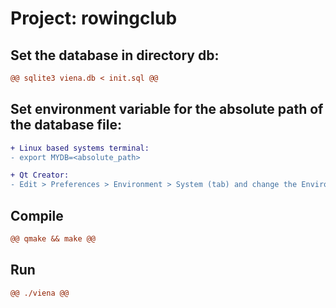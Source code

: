 # Project: rowingclub

## Set the database in directory db:

```diff
@@ sqlite3 viena.db < init.sql @@
```

## Set environment variable for the absolute path of the database file:

```diff
+ Linux based systems terminal:
- export MYDB=<absolute_path>

+ Qt Creator:
- Edit > Preferences > Environment > System (tab) and change the Environment by adding MYDB=<absolute_path> line
```

## Compile

```diff
@@ qmake && make @@
```

## Run

```diff
@@ ./viena @@
```
